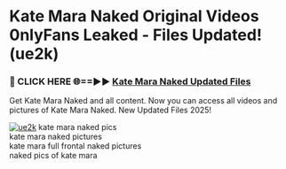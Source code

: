 # Kate Mara Naked Original Videos 0nlyFans Leaked - Files Updated! (ue2k)

<h3>🔴 CLICK HERE 🌐==►► <a href="https://tinyurl.com/yckcrads" rel="nofollow">Kate Mara Naked Updated Files</a></h3>

Get Kate Mara Naked and all content. Now you can access all videos and pictures of Kate Mara Naked. New Updated Files 2025!

[![ue2k](https://i.imgur.com/hpKpOFt.gif)](https://tinyurl.com/yckcrads)
kate mara naked pics<br>
kate mara naked pictures<br>
kate mara full frontal naked pictures<br>
naked pics of kate mara